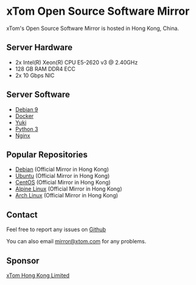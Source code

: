 # xTom Open Source Software Mirror

xTom's Open Source Software Mirror is hosted in Hong Kong, China.

## Server Hardware

* 2x Intel(R) Xeon(R) CPU E5-2620 v3 @ 2.40GHz
* 128 GB RAM DDR4 ECC
* 2x 10 Gbps NIC

## Server Software

* [Debian 9](https://debian.org/)
* [Docker](https://www.docker.com/)
* [Yuki](https://github.com/knight42/Yuki)
* [Python 3](https://www.python.org/)
* [Nginx](https://nginx.org/)

## Popular Repositories

* [Debian](https://mirror.xtom.com.hk/debian/) (Official Mirror in Hong Kong)
* [Ubuntu](https://mirror.xtom.com.hk/ubuntu/) (Official Mirror in Hong Kong)
* [CentOS](https://mirror.xtom.com.hk/centos/) (Official Mirror in Hong Kong)
* [Alpine Linux](https://mirror.xtom.com.hk/alpine/) (Official Mirror in Hong Kong)
* [Arch Linux](https://mirror.xtom.com.hk/archlinux/) (Official Mirror in Hong Kong)

## Contact

Feel free to report any issues on [Github](https://github.com/xtomcom/xtom-mirrors/issues)

You can also email [mirror@xtom.com](mailto:mirror@xtom.com) for any problems.


## Sponsor

[xTom Hong Kong Limited](https://xtom.com.hk/)